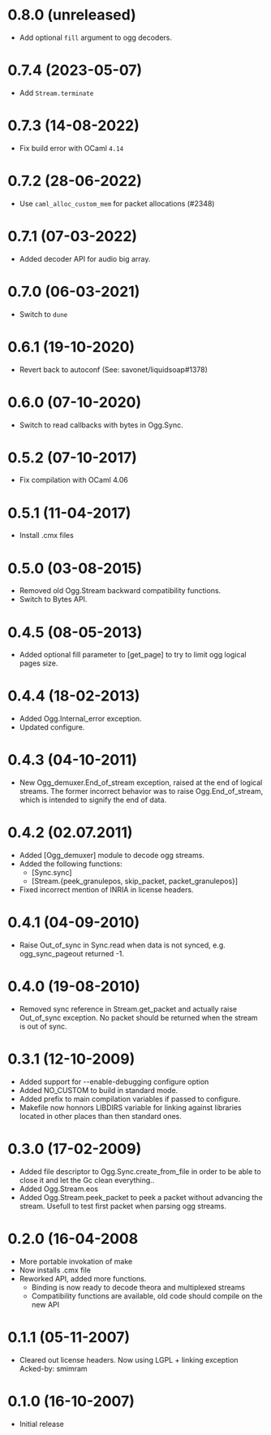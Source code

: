0.8.0 (unreleased)
======
* Add optional `fill` argument to ogg decoders.

0.7.4 (2023-05-07)
=====
* Add `Stream.terminate`

0.7.3 (14-08-2022)
=====
* Fix build error with OCaml `4.14`

0.7.2 (28-06-2022)
=====
* Use `caml_alloc_custom_mem` for packet allocations (#2348)

0.7.1 (07-03-2022)
=====
* Added decoder API for audio big array.

0.7.0 (06-03-2021)
=====
* Switch to `dune`

0.6.1 (19-10-2020)
=====
* Revert back to autoconf (See: savonet/liquidsoap#1378)

0.6.0 (07-10-2020)
=====
* Switch to read callbacks with bytes in Ogg.Sync.

0.5.2 (07-10-2017)
=====
* Fix compilation with OCaml 4.06

0.5.1 (11-04-2017)
=====
* Install .cmx files

0.5.0 (03-08-2015)
=====
* Removed old Ogg.Stream backward compatibility functions.
* Switch to Bytes API.

0.4.5 (08-05-2013)
=====
* Added optional fill parameter to [get_page]
  to try to limit ogg logical pages size.

0.4.4 (18-02-2013)
=====
* Added Ogg.Internal_error exception.
* Updated configure.

0.4.3 (04-10-2011)
=====
* New Ogg_demuxer.End_of_stream exception, raised at the end of
  logical streams. The former incorrect behavior was to raise
  Ogg.End_of_stream, which is intended to signify the end of data.

0.4.2 (02.07.2011)
=====
* Added [Ogg_demuxer] module to
  decode ogg streams.
* Added the following functions:
  - [Sync.sync]
  - [Stream.{peek_granulepos,
             skip_packet,
             packet_granulepos}]
* Fixed incorrect mention of INRIA in 
  license headers.

0.4.1 (04-09-2010)
=====
* Raise Out_of_sync in Sync.read
  when data is not synced, e.g.
  ogg_sync_pageout returned -1.

0.4.0 (19-08-2010)
=====
* Removed sync reference in Stream.get_packet 
  and actually raise Out_of_sync exception. 
  No packet should be returned when the stream is 
  out of sync.

0.3.1 (12-10-2009)
=====
* Added support for --enable-debugging configure option
* Added NO_CUSTOM to build
  in standard mode.
* Added prefix to main compilation variables
  if passed to configure.
* Makefile now honnors LIBDIRS
  variable for linking against libraries
  located in other places than then standard
  ones.

0.3.0 (17-02-2009)
=====
* Added file descriptor to Ogg.Sync.create_from_file
  in order to be able to close it and let the Gc clean
  everything..
* Added Ogg.Stream.eos
* Added Ogg.Stream.peek_packet to peek a packet
  without advancing the stream. Usefull to test first
  packet when parsing ogg streams.

0.2.0 (16-04-2008
=====
* More portable invokation of make
* Now installs .cmx file
* Reworked API, added more functions.
  + Binding is now ready to decode theora 
    and multiplexed streams
  + Compatibility functions are available, 
    old code should compile on the new
    API

0.1.1 (05-11-2007)
=====
* Cleared out license headers.
  Now using LGPL + linking exception
Acked-by: smimram

0.1.0 (16-10-2007)
=====
* Initial release
